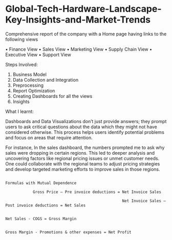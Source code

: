 # Global-Tech-Hardware-Landscape-Key-Insights-and-Market-Trends

Comprehensive report of the company with a Home page having links to the following views

•	Finance View
•	Sales View
•	Marketing View
•	Supply Chain View
•	Executive View
•	Support View

Steps Involved: 

1. Business Model
2. Data Collection and Integration
3. Preprocessing
4. Report Optimization
5. Creating Dashboards for all the views
6. Insights

What I learnt:

Dashboards and Data Visualizations don’t just provide answers; they prompt users to ask critical questions about the data which they might not have considered otherwise. 
This process helps users identify potential problems and focus on areas that require attention.

For instance, 
In the sales dashboard, the numbers prompted me to ask why sales were dropping in certain regions. 
This led to deeper analysis and uncovering factors like regional pricing issues or unmet customer needs. 
One could collaborate with the regional teams to adjust pricing strategies and develop targeted marketing efforts to improve sales in those regions.









                                                                                      Formulas with Mutual Dependence

                Gross Price – Pre invoice deductions = Net Invoice Sales

                                                       Net Invoice Sales – Post invoice deductions = Net Sales

                                                                                                     Net Sales - COGS = Gross Margin
  
                                                                                                                        Gross Margin - Promotions & other expenses = Net Profit

                                                                                     
